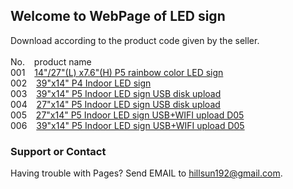 ## Welcome to WebPage of LED sign 
Download according to the product code given by the seller.<br><br>
No. &ensp;     product name     
001 &ensp;   [14"/27"(L)  x7.6"(H) P5 rainbow color LED sign](https://wp.me/p6vctZ-hR)<br>
002 &ensp;   [39"x14" P4 Indoor LED sign](https://wp.me/p6vctZ-gp)<br>
003 &ensp;   [39"x14" P5 Indoor LED sign USB disk upload](https://wp.me/p6vctZ-dh)<br>
004 &ensp;   [27"x14" P5 Indoor LED sign USB disk upload](https://www.ledclub.net/2018/04/19/led-sign-first-use-note-sifi05p12864/) <br>
005 &ensp;   [27"x14" P5 Indoor LED sign USB+WIFI upload D05](https://www.ledclub.net/2019/12/31/27x14-p5-led-sign-2020-version/)<br>
006 &ensp;   [39"x14" P5 Indoor LED sign USB+WIFI upload D05](https://wp.me/p6vctZ-gr)<br>




### Support or Contact

Having trouble with Pages? Send EMAIL to hillsun192@gmail.com.
